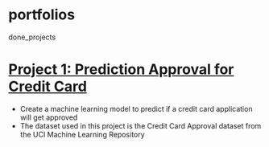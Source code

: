 
# portfolios
done_projects

# [Project 1: Prediction Approval for Credit Card](https://github.com/christineoeoeo/creditcard_approval)
* Create a machine learning model to predict if a credit card application will get approved
* The dataset used in this project is the Credit Card Approval dataset from the UCI Machine Learning Repository
